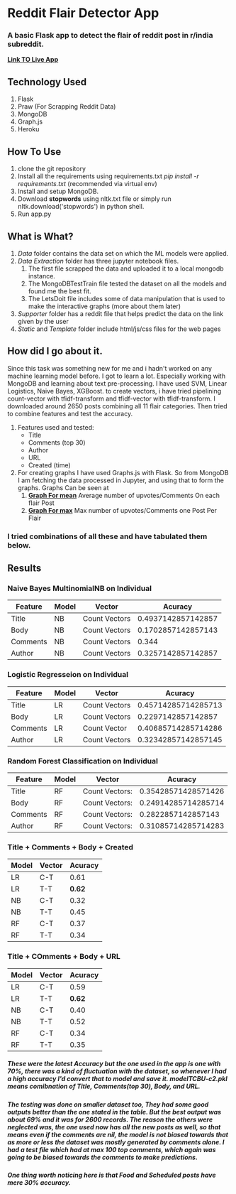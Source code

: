 # Reddit Flair Detector App
### A basic Flask app to detect the flair of reddit post in r/india subreddit.

**[Link TO Live App](https://flairfetector.herokuapp.com/)**

## Technology Used
1. Flask
2. Praw (For Scrapping Reddit Data)
3. MongoDB
4. Graph.js
5. Heroku

## How To Use
1. clone the git repository
2. Install all the requirements using requirements.txt *pip install -r requirements.txt* (recommended via virtual env)
3. Install and setup MongoDB.
4. Download **stopwords** using nltk.txt file or simply run nltk.download('stopwords') in python shell.
5. Run app.py

## What is What?
1. *Data* folder contains the data set on which the ML models were applied.
2. *Data Extraction* folder has three jupyter notebook files. 
    1. The first file scrapped the data and uploaded it to a local mongodb instance.
    2. The MongoDBTestTrain file tested the dataset on all the models and found me the best fit.
    3. The LetsDoit file includes some of data manipulation that is used to make the interactive graphs (more about them later)
3. *Supporter* folder has a reddit file that helps predict the data on the link given by the user
4. *Static* and *Template* folder include html/js/css files for the web pages

## How did I go about it.
Since this task was something new for me and i hadn't worked on any machine learning model before. I got to learn a lot. Especially working with MongoDB and learning about text pre-processing. I have used SVM, Linear Logistics, Naive Bayes, XGBoost. to create vectors, i have tried pipelining count-vector with tfidf-transform and tfidf-vector with tfidf-transform. I downloaded around 2650 posts combining all 11 flair categories. Then tried to combine features and test the accuracy.
1. Features used and tested:
    * Title
    * Comments (top 30)
    * Author
    * URL
    * Created (time)
2. For creating graphs I have used Graphs.js with Flask. So from MongoDB I am fetching the data processed in Jupyter, and using that to form the graphs. Graphs Can be seen at 
    1. **[Graph For mean](https://flairfetector.herokuapp.com/graphs?field=mean)** Average number of upvotes/Comments On each flair Post
    2. **[Graph For max](https://flairfetector.herokuapp.com/graphs?field=max)** Max number of upvotes/Comments one Post Per Flair

### I tried combinations of all these and have tabulated them below.
## Results

### Naive Bayes MultinomialNB on Individual

| Feature  | Model | Vector | Acuracy|
| ------------- | ------------- |------------- | ------------- |
|Title| NB| Count Vectors|  0.4937142857142857|
|Body| NB| Count Vectors|  0.1702857142857143|
|Comments|NB| Count Vectors|  0.344|
|Author| NB| Count Vectors|  0.3257142857142857|


### Logistic Regresseion on Individual
| Feature  | Model | Vector | Acuracy|
| ------------- | ------------- |------------- | ------------- |
|Title| LR| Count Vectors|  0.45714285714285713|
|Body| LR| Count Vectors|  0.2297142857142857|
|Comments|LR| Count Vector|  0.40685714285714286|
|Author|LR| Count Vectors|  0.32342857142857145|


### Random Forest Classification on Individual
| Feature  | Model | Vector | Acuracy|
| ------------- | ------------- |------------- | ------------- |
|Title| RF| Count Vectors:|  0.35428571428571426|
|Body|RF| Count Vectors:|  0.24914285714285714|
|Comments|RF| Count Vectors:|  0.2822857142857143|
|Author|RF| Count Vectors:|  0.31085714285714283|


### Title + Comments + Body + Created
| Model | Vector | Acuracy|
| ------------ |------------- | ------------- |
|LR|C-T| 0.61|
|LR|T-T|**0.62**|
|NB|C-T|0.32|
|NB|T-T|0.45|
|RF|C-T|0.37|
|RF|T-T|0.34|


### Title + COmments + Body + URL
| Model | Vector | Acuracy|
| ------------ |------------- | ------------- |
|LR|C-T| 0.59|
|LR|T-T|**0.62**|
|NB|C-T|0.40|
|NB|T-T|0.52|
|RF|C-T|0.34|
|RF|T-T|0.35|



##### These were the latest Accuracy but the one used in the app is one with 70%, there was a kind of fluctuation with the dataset, so whenever I had a high accuracy I'd convert that to model and save it. **modelTCBU-c2.pkl** means comibnation of Title, Comments(top 30), Body, and URL.

##### The testing was done on smaller dataset too, They had some good outputs better than the one stated in the table. But the best output was about 69% and it was for 2600 records.  The reason the others were neglected was, the one used now has all the new posts as well, so that means even if the comments are nil, the model is not biased towards that as more or less the dataset was mostly generated by comments alone. I had a test file which had at max 100 top comments, which again was going to be biased towards the comments to make predictions.

##### One thing worth noticing here is that Food and Scheduled posts have mere 30% accuracy.
















